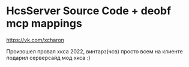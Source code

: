 # HcsServer Source Code + deobf mcp mappings

https://vk.com/xcharon

Произошел провал хкса 2022, винтарз(чсв) просто всем на клиенте подарил серверсайд мод хкса :)
